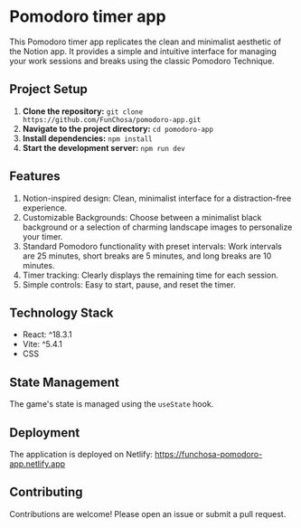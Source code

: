 # Pomodoro timer app

This Pomodoro timer app replicates the clean and minimalist aesthetic of the Notion app. It provides a simple and intuitive interface for managing your work sessions and breaks using the classic Pomodoro Technique.

## Project Setup

1. **Clone the repository:** `git clone https://github.com/FunChosa/pomodoro-app.git`
2. **Navigate to the project directory:** `cd pomodoro-app`
3. **Install dependencies:** `npm install`
4. **Start the development server:** `npm run dev`

## Features

1. Notion-inspired design: Clean, minimalist interface for a distraction-free experience.
2. Customizable Backgrounds: Choose between a minimalist black background or a selection of charming landscape images to personalize your timer.
3. Standard Pomodoro functionality with preset intervals: Work intervals are 25 minutes, short breaks are 5 minutes, and long breaks are 10 minutes.
4. Timer tracking: Clearly displays the remaining time for each session.
5. Simple controls: Easy to start, pause, and reset the timer.

## Technology Stack

* React: ^18.3.1
* Vite: ^5.4.1
* CSS

## State Management

The game's state is managed using the `useState` hook.


## Deployment

The application is deployed on Netlify: https://funchosa-pomodoro-app.netlify.app

## Contributing

Contributions are welcome! Please open an issue or submit a pull request.

